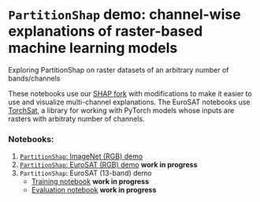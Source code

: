 # `PartitionShap` demo: channel-wise explanations of raster-based machine learning models
Exploring PartitionShap on raster datasets of an arbitrary number of bands/channels

These notebooks use our [SHAP fork](https://github.com/conrad-blucher-institute/shap) with modifications to make it easier to use and visualize multi-channel explanations. 
The EuroSAT notebooks use [TorchSat](https://github.com/sshuair/torchsat), a library for working with PyTorch models whose inputs are rasters with arbitraty number of channels. 

### Notebooks:

1. [`PartitionShap`: ImageNet (RGB) demo](PartitionSHAP_ImageNet.ipynb)
2. [`PartitionShap`: EuroSAT (RGB) demo](PartitionShap_EuroSAT_RGB.ipynb)   **work in progress**
3. `PartitionShap`: EuroSAT (13-band) demo
    * [Training notebook](EuroSAT_All_Train.ipynb)  **work in progress**
    * [Evaluation notebook](EuroSAT_All_Eval.ipynb)  **work in progress**
